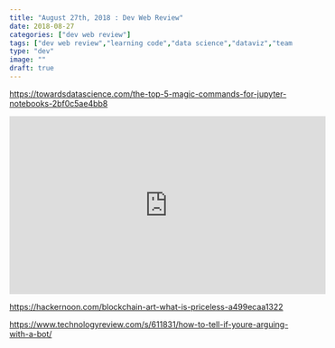 ```yaml
---
title: "August 27th, 2018 : Dev Web Review"
date: 2018-08-27
categories: ["dev web review"]
tags: ["dev web review","learning code","data science","dataviz","team culture","microservices","web review"]
type: "dev"
image: ""
draft: true
---
```


https://towardsdatascience.com/the-top-5-magic-commands-for-jupyter-notebooks-2bf0c5ae4bb8


<iframe width="560" height="315" src="https://www.youtube.com/embed/ajGX7odA87k" frameborder="0" allow="autoplay; encrypted-media" allowfullscreen></iframe>


https://hackernoon.com/blockchain-art-what-is-priceless-a499ecaa1322

https://www.technologyreview.com/s/611831/how-to-tell-if-youre-arguing-with-a-bot/